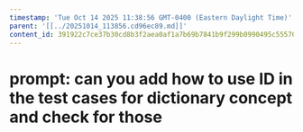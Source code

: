 ```yaml
---
timestamp: 'Tue Oct 14 2025 11:38:56 GMT-0400 (Eastern Daylight Time)'
parent: '[[../20251014_113856.cd96ec89.md]]'
content_id: 391922c7ce37b30cd8b3f2aea0af1a7b69b7841b9f299b0990495c555702931e
---
```


# prompt: can you add how to use ID in the test cases for dictionary concept and check for those
